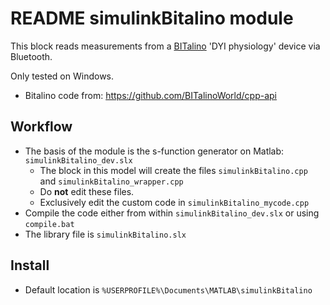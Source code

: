 # README simulinkBitalino module

This block reads measurements from a [BITalino](https://bitalino.com/en/) 'DYI physiology' device via Bluetooth.

Only tested on Windows.

- Bitalino code from: https://github.com/BITalinoWorld/cpp-api

## Workflow
- The basis of the module is the s-function generator on Matlab: `simulinkBitalino_dev.slx`
  - The block in this model will create the files `simulinkBitalino.cpp` and `simulinkBitalino_wrapper.cpp`
  - Do **not** edit these files.
  - Exclusively edit the custom code in `simulinkBitalino_mycode.cpp`
- Compile the code either from within `simulinkBitalino_dev.slx` or using `compile.bat`
- The library file is `simulinkBitalino.slx`

## Install
- Default location is `%USERPROFILE%\Documents\MATLAB\simulinkBitalino`


